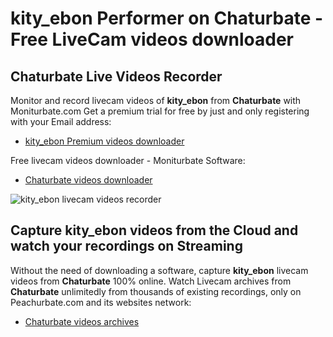 # kity_ebon Performer on Chaturbate - Free LiveCam videos downloader

## Chaturbate Live Videos Recorder

Monitor and record livecam videos of **kity_ebon** from **Chaturbate** with Moniturbate.com
Get a premium trial for free by just and only registering with your Email address:
* [kity_ebon Premium videos downloader](https://moniturbate.com/request-demo-licence-key.html)

Free livecam videos downloader - Moniturbate Software:
* [Chaturbate videos downloader](https://moniturbate.com/moniturbate-download-software.html)

![kity_ebon livecam videos recorder](https://peachurnet.com/templates/moniturbate-software.png)


## Capture kity_ebon videos from the Cloud and watch your recordings on Streaming

Without the need of downloading a software, capture **kity_ebon** livecam videos from **Chaturbate** 100% online.
Watch Livecam archives from **Chaturbate** unlimitedly from thousands of existing recordings, only on Peachurbate.com and its websites network:
* [Chaturbate videos archives](https://peachurnet.com/)